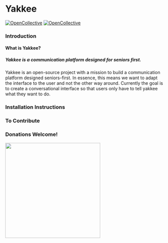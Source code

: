 <script src="https://opencollective.com/yakkee/donate/button.js" color="[white|blue]"></script>
# Yakkee

[![OpenCollective](https://opencollective.com/yakkee/backers/badge.svg)](#backers) 
[![OpenCollective](https://opencollective.com/yakkee/sponsors/badge.svg)](#sponsors)
### Introduction
#### What is Yakkee?
##### Yakkee is a communication platform designed for seniors first. 

Yakkee is an open-source project with a mission to build a communication platform designed seniors-first. In essence, this means we want to adapt the interface to the user and not the other way around. Currently the goal is to create a conversational interface so that users only have to tell yakkee what they want to do.
 
 ### Installation Instructions
 
 ### To Contribute
 
 ### Donations Welcome!
 <a href="https://opencollective.com/yakkee/donate" target="_blank">
   <img src="https://opencollective.com/yakkee/donate/button@2x.png?color=blue" width=300 />
 </a>
 
 
